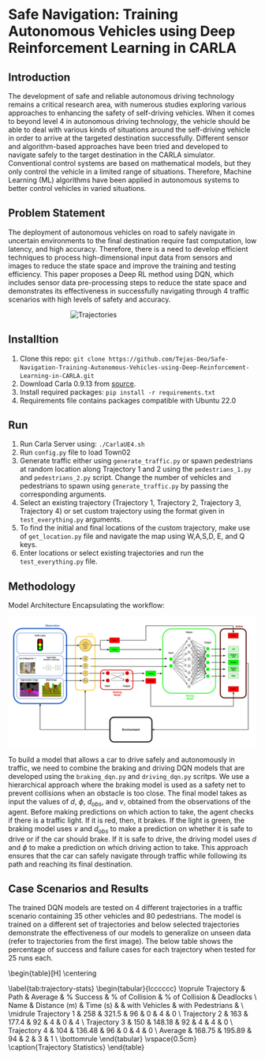 # Safe Navigation: Training Autonomous Vehicles using Deep Reinforcement Learning in CARLA

## Introduction
The development of safe and reliable autonomous driving technology remains a critical research area, with numerous studies exploring various approaches to enhancing the safety of self-driving vehicles. When it comes to beyond level 4 in autonomous driving technology, the vehicle should be able to deal with various kinds of situations around the self-driving vehicle in order to arrive at the targeted destination successfully. Different sensor and algorithm-based approaches have been tried and developed to navigate safely to the target destination in the CARLA simulator. Conventional control systems are based on mathematical models, but they only control the vehicle in a limited range of situations. Therefore, Machine Learning (ML) algorithms have been applied in autonomous systems to better control vehicles in varied situations.



## Problem Statement
The deployment of autonomous vehicles on road to safely navigate in uncertain environments to the final destination require fast computation, low latency, and high accuracy. Therefore, there is a need to develop efficient techniques to process high-dimensional input data from sensors and images to reduce the state space and improve the training and testing efficiency. This paper proposes a Deep RL method using DQN, which includes sensor data pre-processing steps to reduce the state space and demonstrates its effectiveness in successfully navigating through 4 traffic scenarios with high levels of safety and accuracy.

<img src="/images/trajs.png" alt="Trajectories" width=50% style="display: block; margin: 0 auto;">



## Installtion
1. Clone this repo: `git clone https://github.com/Tejas-Deo/Safe-Navigation-Training-Autonomous-Vehicles-using-Deep-Reinforcement-Learning-in-CARLA.git`
2. Download Carla 0.9.13 from [source](https://github.com/carla-simulator/carla/releases). 
3. Install required packages: `pip install -r requirements.txt`
4. Requirements file contains packages compatible with Ubuntu 22.0



## Run
1. Run Carla Server using: `./CarlaUE4.sh`
2. Run `config.py` file to load Town02
3. Generate traffic either using `generate_traffic.py` or spawn pedestrians at random location along Trajectory 1 and 2 using the `pedestrians_1.py` and `pedestrians_2.py` script. Change the number of vehicles and pedestrians to spawn using `generate_traffic.py` by passing the corresponding arguments.
4. Select an existing trajectory (Trajectory 1, Trajectory 2, Trajectory 3, Trajectory 4) or set custom trajectory using the format given in `test_everything.py` arguments.
5. To find the initial and final locations of the custom trajectory, make use of `get_location.py` file and navigate the map using W,A,S,D, E, and Q keys. 
6. Enter locations or select existing trajectories and run the `test_everything.py` file.



## Methodology
Model Architecture Encapsulating the workflow:

<center><img src="/images/model.jpg" alt="Model Architecture"></center>

To build a model that allows a car to drive safely and autonomously in traffic, we need to combine the braking and driving DQN models that are developed using the `braking_dqn.py` and `driving_dqn.py` scritps. We use a hierarchical approach where the braking model is used as a safety net to prevent collisions when an obstacle is too close. The final model takes as input the values of $d$, $\phi$, $d_{obs}$, and $v$, obtained from the observations of the agent. Before making predictions on which action to take, the agent checks if there is a traffic light. If it is red, then, it brakes. If the light is green, the braking model uses $v$ and $d_{obs}$ to make a prediction on whether it is safe to drive or if the car should brake. If it is safe to drive, the driving model uses $d$ and $\phi$ to make a prediction on which driving action to take. This approach ensures that the car can safely navigate through traffic while following its path and reaching its final destination.



## Case Scenarios and Results
The trained DQN models are tested on 4 different trajectories in a traffic scenario containing 35 other vehicles and 80 pedestrians. The model is trained on a different set of trajectories and below selected trajectories demonstrate the effectiveness of our models to generalize on unseen data (refer to trajectories from the first image). The below table shows the percentage of success and failure cases for each trajectory when tested for 25 runs each.


\begin{table}[H]
  \centering
  
  \label{tab:trajectory-stats}
  \begin{tabular}{lcccccc}
    \toprule
    Trajectory & Path & Average & \% Success & \% of Collision & \% of Collision & Deadlocks \\
    Name & Distance (m) & Time (s) &  & with Vehicles & with Pedestrians &   \\
    \midrule
    Trajectory 1 & 258 & 321.5 & 96 & 0 & 4 & 0 \\
    Trajectory 2 & 163 & 177.4 & 92 & 4 & 0 & 4 \\
    Trajectory 3 & 150 & 148.18 & 92 & 4 & 4 & 0 \\
    Trajectory 4 & 104 & 136.48 & 96 & 0 & 4 & 0 \\
    Average & 168.75 & 195.89 & 94 & 2 & 3 & 1 \\
    \bottomrule
  \end{tabular}
  \vspace{0.5cm}
  \caption{Trajectory Statistics}
\end{table}
